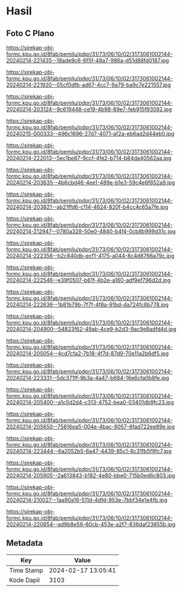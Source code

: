 # Hasil

## Foto C Plano

https://sirekap-obj-formc.kpu.go.id/8fab/pemilu/pdpr/31/73/06/10/02/3173061002144-20240214-221435--18ade9c6-6f5f-48a7-986a-d51d88fd0187.jpg

https://sirekap-obj-formc.kpu.go.id/8fab/pemilu/pdpr/31/73/06/10/02/3173061002144-20240214-221920--05cf0dfb-ad67-4cc7-9a79-ba9c7e221557.jpg

https://sirekap-obj-formc.kpu.go.id/8fab/pemilu/pdpr/31/73/06/10/02/3173061002144-20240214-203124--9c619448-ce19-4b98-89e7-feb915f93592.jpg

https://sirekap-obj-formc.kpu.go.id/8fab/pemilu/pdpr/31/73/06/10/02/3173061002144-20240215-000333--496c1696-27d7-4071-af2a-eb6ad2d44eb0.jpg

https://sirekap-obj-formc.kpu.go.id/8fab/pemilu/pdpr/31/73/06/10/02/3173061002144-20240214-222013--5ec1be67-9ccf-4fe2-b714-b84da40562aa.jpg

https://sirekap-obj-formc.kpu.go.id/8fab/pemilu/pdpr/31/73/06/10/02/3173061002144-20240214-203635--4b6cbd46-4ee1-489e-b1e3-59c4e6f852a9.jpg

https://sirekap-obj-formc.kpu.go.id/8fab/pemilu/pdpr/31/73/06/10/02/3173061002144-20240214-203821--ab21ffd6-c114-4624-820f-b4cc4c65a7fe.jpg

https://sirekap-obj-formc.kpu.go.id/8fab/pemilu/pdpr/31/73/06/10/02/3173061002144-20240214-212947--0780a328-50e0-4840-b4f4-0cb8b999d31c.jpg

https://sirekap-obj-formc.kpu.go.id/8fab/pemilu/pdpr/31/73/06/10/02/3173061002144-20240214-222356--b2c840db-ecf1-4175-a044-8c4d8766a79c.jpg

https://sirekap-obj-formc.kpu.go.id/8fab/pemilu/pdpr/31/73/06/10/02/3173061002144-20240214-222546--e39f0507-b61f-4b2e-a160-adf9ef796d2d.jpg

https://sirekap-obj-formc.kpu.go.id/8fab/pemilu/pdpr/31/73/06/10/02/3173061002144-20240214-222636--1b81b79b-7f7f-4f8a-91bd-da724fc8b778.jpg

https://sirekap-obj-formc.kpu.go.id/8fab/pemilu/pdpr/31/73/06/10/02/3173061002144-20240214-204900--54823f62-49ab-4ce9-b2d3-9ac9e8adfd4d.jpg

https://sirekap-obj-formc.kpu.go.id/8fab/pemilu/pdpr/31/73/06/10/02/3173061002144-20240214-205054--4cd7cfa2-7b18-4f7d-87d9-70e11a2b6df5.jpg

https://sirekap-obj-formc.kpu.go.id/8fab/pemilu/pdpr/31/73/06/10/02/3173061002144-20240214-223331--5dc371ff-9b3a-4a47-b684-16e6cfa0b8fe.jpg

https://sirekap-obj-formc.kpu.go.id/8fab/pemilu/pdpr/31/73/06/10/02/3173061002144-20240214-205400--a1c0d2d4-c313-4752-bea0-03401db9fc23.jpg

https://sirekap-obj-formc.kpu.go.id/8fab/pemilu/pdpr/31/73/06/10/02/3173061002144-20240214-205650--75816ea5-004e-4bac-9057-6fad722ee89e.jpg

https://sirekap-obj-formc.kpu.go.id/8fab/pemilu/pdpr/31/73/06/10/02/3173061002144-20240214-223444--6a2052b5-6a47-4439-85c1-8c31fb5f9fc7.jpg

https://sirekap-obj-formc.kpu.go.id/8fab/pemilu/pdpr/31/73/06/10/02/3173061002144-20240214-205905--2a613843-b182-4e80-bbe0-715b0ed6c803.jpg

https://sirekap-obj-formc.kpu.go.id/8fab/pemilu/pdpr/31/73/06/10/02/3173061002144-20240214-210027--1aa90a16-511d-4dfd-953e-7bbf34e1e4fb.jpg

https://sirekap-obj-formc.kpu.go.id/8fab/pemilu/pdpr/31/73/06/10/02/3173061002144-20240214-220854--ad9b8e56-60cb-453e-a2f7-836daf23655b.jpg


## Metadata

| Key        | Value               |
| ---------- | ------------------- |
| Time Stamp | 2024-02-17 13:05:41 |
| Kode Dapil | 3103                |



